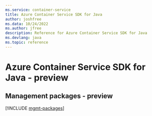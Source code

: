 ```yaml
---
ms.service: container-service
title: Azure Container Service SDK for Java
author: joshfree
ms.data: 10/24/2022
ms.author: jfree
description: Reference for Azure Container Service SDK for Java
ms.devlang: java
ms.topic: reference
---
```

# Azure Container Service SDK for Java - preview

## Management packages - preview
[!INCLUDE [mgmt-packages](container-service-mgmt-index.md)]